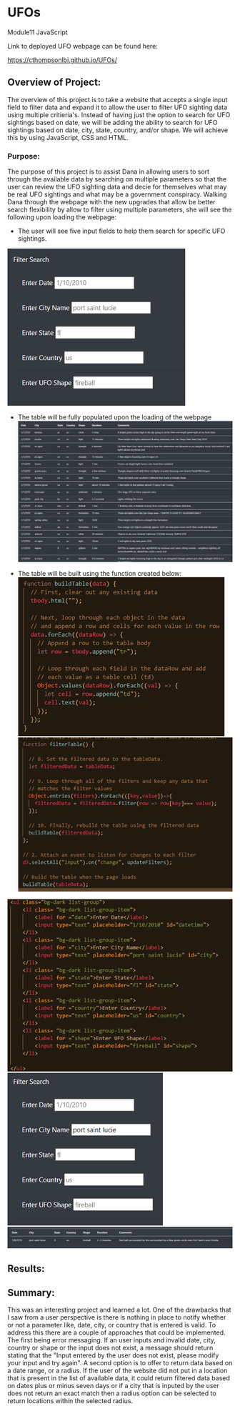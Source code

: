 # UFOs
Module11 JavaScript

Link to deployed UFO webpage can be found here: 

https://cthompsonlbi.github.io/UFOs/

## Overview of Project:
The overview of this project is to take a website that accepts a single input field to filter data and expand it to allow the user to filter UFO sighting data using multiple critieria's.  Instead of having just the option to search for UFO sightings based on date, we will be adding the ability to search for UFO sightings based on date, city, state, country, and/or shape.  We will achieve this by using JavaScript, CSS and HTML.
### Purpose:
The purpose of this project is to assist Dana in allowing users to sort through the available data by searching on multiple parameters so that the user can review the UFO sighting data and decie for themselves what may be real UFO sightings and what may be a government conspiracy.  Walking Dana through the webpage with the new upgrades that allow be better search flexibility by allow to filter using multiple parameters, she will see the following upon loading the webpage:

* The user will see five input fields to help them search for specific UFO sightings.

![filterSearch](resources/filterSearch.png)

* The table will be fully populated upon the loading of the webpage
![InitialTablePop](resources/InitialTablePop.png)

* The table will be built using the function created below:
![buildTableFunc](resources/buildTableFunc.png)
![filterTableFunc](resources/filterTableFunc.png)

![index_html_5fields](resources/index_html_5fields.png)
![pslFilter](resources/pslFilter.png)
![tableFIlterPSL](resources/tableFIlterPSL.png)


## Results:
## Summary:
This was an interesting project and learned a lot.  One of the drawbacks that I saw from a user perspective is there is nothing in place to notify whether or not a parameter like, date, city, or country that is entered is valid.  To address this there are a couple of approaches that could be implemented.  The first being error messaging.  If an user inputs and invalid date, city, country or shape or the input does not exist, a message should return stating that the "Input entered by the user does not exist, please modify your input and try again".  A second option is to offer to return data based on a date range, or a radius.  If the user of the website did not put in a location that is present in the list of available data, it could return filtered data based on dates plus or minus seven days or if a city that is inputed by the user does not return an exact match then a radius option can be selected to return locations within the selected radius.
